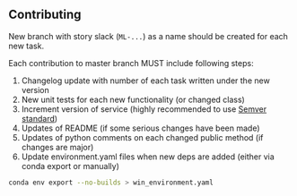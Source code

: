 ## Contributing

New branch with story slack (`ML-...`) as a name should be created for each new task.

Each contribution to master branch MUST include following steps:

1. Changelog update with number of each task written under the new version
2. New unit tests for each new functionality (or changed class)
3. Increment version of service (highly recommended to use [Semver standard](https://semver.org/))
4. Updates of README (if some serious changes have been made)
5. Updates of python comments on each changed public method (if changes are major)
6. Update environment.yaml files when new deps are added (either via conda export or manually)
```bash 
conda env export --no-builds > win_environment.yaml
```


